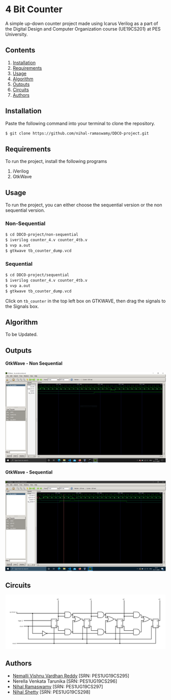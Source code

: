 # 4 Bit Counter

A simple up-down counter project made using Icarus Verilog as a part of the Digital Design and Computer Organization course (UE19CS201) at PES University.

## Contents

1. [Installation](#installation)
2. [Requirements](#requirements)
3. [Usage](#usage)
4. [Algorithm](#algorithm)
5. [Outputs](#outputs)
6. [Circuits](#circuits)
7. [Authors](#authors)


## Installation

Paste the following command into your terminal to clone the repository.

```bash
$ git clone https://github.com/nihal-ramaswamy/DDCO-project.git
```

## Requirements

To run the project, install the following programs

1.    iVerilog
2.    GtkWave

## Usage

To run the project, you can either choose the sequential version or the non sequential version.

### Non-Sequential

```bash
$ cd DDCO-project/non-sequential
$ iverilog counter_4.v counter_4tb.v
$ vvp a.out
$ gtkwave tb_counter_dump.vcd
```

### Sequential

```bash
$ cd DDCO-project/sequential
$ iverilog counter_4.v counter_4tb.v
$ vvp a.out
$ gtkwave tb_counter_dump.vcd
```

Click on ```tb_counter``` in the top left box on GTKWAVE, then drag the signals to the Signals box.

## Algorithm

To be Updated.

## Outputs
#### GtkWave - Non Sequential
<img src = "./assets/non_sequential_output.PNG"/> <br>
#### GtkWave - Sequential
<img src = "./assets/sequential_output.png"/> <br>

## Circuits

<img src = "./assets/circuit.png"/> <br>

## Authors

- [Nemalli Vishnu Vardhan Reddy](https://github.com/VISHNUNEMALI) [SRN: PES1UG19CS295]
- Nerella Venkata Tarunika [SRN: PES1UG19CS296]
- [Nihal Ramaswamy](https://github.com/nihal-ramaswamy) [SRN: PES1UG19CS297]
- [Nihal Shetty](https://github.com/DragoMark) [SRN: PES1UG19CS298]



